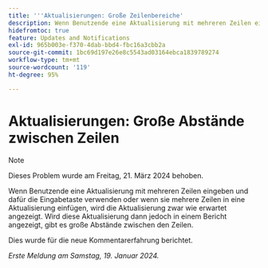 ```yaml
---
title: '''Aktualisierungen: Große Zeilenbereiche'
description: Wenn Benutzende eine Aktualisierung mit mehreren Zeilen eingeben und dafür die Eingabetaste verwenden oder wenn sie mehrere Zeilen in eine Aktualisierung einfügen, wird die Aktualisierung zwar wie erwartet angezeigt. Wird diese Aktualisierung dann jedoch in einem Bericht angezeigt, gibt es große Abstände zwischen den Zeilen.
hidefromtoc: true
feature: Updates and Notifications
exl-id: 965b003e-f370-4dab-bbd4-fbc16a3cbb2a
source-git-commit: 1bc69d197e26e8c5543ad03164ebca1839789274
workflow-type: tm+mt
source-wordcount: '119'
ht-degree: 95%

---
```


# Aktualisierungen: Große Abstände zwischen Zeilen

>[!NOTE]
>
>Dieses Problem wurde am Freitag, 21. März 2024 behoben.

Wenn Benutzende eine Aktualisierung mit mehreren Zeilen eingeben und dafür die Eingabetaste verwenden oder wenn sie mehrere Zeilen in eine Aktualisierung einfügen, wird die Aktualisierung zwar wie erwartet angezeigt. Wird diese Aktualisierung dann jedoch in einem Bericht angezeigt, gibt es große Abstände zwischen den Zeilen.

Dies wurde für die neue Kommentarerfahrung berichtet.

_Erste Meldung am Samstag, 19. Januar 2024._
